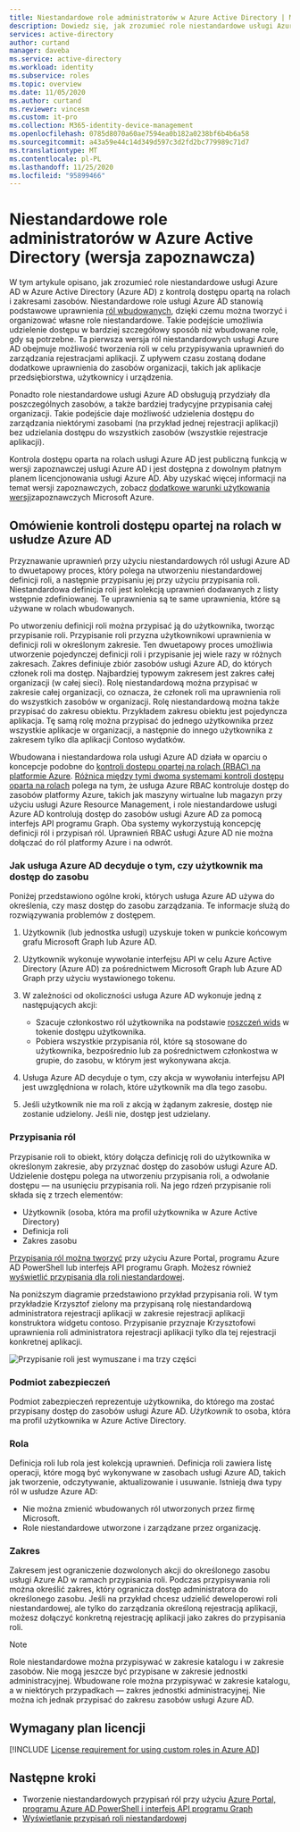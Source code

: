 ```yaml
---
title: Niestandardowe role administratorów w Azure Active Directory | Microsoft Docs
description: Dowiedz się, jak zrozumieć role niestandardowe usługi Azure AD w Azure Active Directory (Azure AD) z kontrolą dostępu opartą na rolach i zakresami zasobów.
services: active-directory
author: curtand
manager: daveba
ms.service: active-directory
ms.workload: identity
ms.subservice: roles
ms.topic: overview
ms.date: 11/05/2020
ms.author: curtand
ms.reviewer: vincesm
ms.custom: it-pro
ms.collection: M365-identity-device-management
ms.openlocfilehash: 0785d8070a60ae7594ea0b182a0238bf6b4b6a58
ms.sourcegitcommit: a43a59e44c14d349d597c3d2fd2bc779989c71d7
ms.translationtype: MT
ms.contentlocale: pl-PL
ms.lasthandoff: 11/25/2020
ms.locfileid: "95899466"
---
```

# <a name="custom-administrator-roles-in-azure-active-directory-preview"></a>Niestandardowe role administratorów w Azure Active Directory (wersja zapoznawcza)

W tym artykule opisano, jak zrozumieć role niestandardowe usługi Azure AD w Azure Active Directory (Azure AD) z kontrolą dostępu opartą na rolach i zakresami zasobów. Niestandardowe role usługi Azure AD stanowią podstawowe uprawnienia [ról wbudowanych](permissions-reference.md), dzięki czemu można tworzyć i organizować własne role niestandardowe. Takie podejście umożliwia udzielenie dostępu w bardziej szczegółowy sposób niż wbudowane role, gdy są potrzebne. Ta pierwsza wersja ról niestandardowych usługi Azure AD obejmuje możliwość tworzenia roli w celu przypisywania uprawnień do zarządzania rejestracjami aplikacji. Z upływem czasu zostaną dodane dodatkowe uprawnienia do zasobów organizacji, takich jak aplikacje przedsiębiorstwa, użytkownicy i urządzenia.  

Ponadto role niestandardowe usługi Azure AD obsługują przydziały dla poszczególnych zasobów, a także bardziej tradycyjne przypisania całej organizacji. Takie podejście daje możliwość udzielenia dostępu do zarządzania niektórymi zasobami (na przykład jednej rejestracji aplikacji) bez udzielania dostępu do wszystkich zasobów (wszystkie rejestracje aplikacji).

Kontrola dostępu oparta na rolach usługi Azure AD jest publiczną funkcją w wersji zapoznawczej usługi Azure AD i jest dostępna z dowolnym płatnym planem licencjonowania usługi Azure AD. Aby uzyskać więcej informacji na temat wersji zapoznawczych, zobacz [dodatkowe warunki użytkowania wersji](https://azure.microsoft.com/support/legal/preview-supplemental-terms/)zapoznawczych Microsoft Azure.

## <a name="understand-azure-ad-role-based-access-control"></a>Omówienie kontroli dostępu opartej na rolach w usłudze Azure AD

Przyznawanie uprawnień przy użyciu niestandardowych ról usługi Azure AD to dwuetapowy proces, który polega na utworzeniu niestandardowej definicji roli, a następnie przypisaniu jej przy użyciu przypisania roli. Niestandardowa definicja roli jest kolekcją uprawnień dodawanych z listy wstępnie zdefiniowanej. Te uprawnienia są te same uprawnienia, które są używane w rolach wbudowanych.  

Po utworzeniu definicji roli można przypisać ją do użytkownika, tworząc przypisanie roli. Przypisanie roli przyzna użytkownikowi uprawnienia w definicji roli w określonym zakresie. Ten dwuetapowy proces umożliwia utworzenie pojedynczej definicji roli i przypisanie jej wiele razy w różnych zakresach. Zakres definiuje zbiór zasobów usługi Azure AD, do których członek roli ma dostęp. Najbardziej typowym zakresem jest zakres całej organizacji (w całej sieci). Rolę niestandardową można przypisać w zakresie całej organizacji, co oznacza, że członek roli ma uprawnienia roli do wszystkich zasobów w organizacji. Rolę niestandardową można także przypisać do zakresu obiektu. Przykładem zakresu obiektu jest pojedyncza aplikacja. Tę samą rolę można przypisać do jednego użytkownika przez wszystkie aplikacje w organizacji, a następnie do innego użytkownika z zakresem tylko dla aplikacji Contoso wydatków.  

Wbudowana i niestandardowa rola usługi Azure AD działa w oparciu o koncepcje podobne do [kontroli dostępu opartej na rolach (RBAC) na platformie Azure](../../active-directory-b2c/overview.md). [Różnica między tymi dwoma systemami kontroli dostępu oparta na rolach](../../role-based-access-control/rbac-and-directory-admin-roles.md) polega na tym, że usługa Azure RBAC kontroluje dostęp do zasobów platformy Azure, takich jak maszyny wirtualne lub magazyn przy użyciu usługi Azure Resource Management, i role niestandardowe usługi Azure AD kontrolują dostęp do zasobów usługi Azure AD za pomocą interfejs API programu Graph. Oba systemy wykorzystują koncepcję definicji ról i przypisań ról. Uprawnień RBAC usługi Azure AD nie można dołączać do ról platformy Azure i na odwrót.

### <a name="how-azure-ad-determines-if-a-user-has-access-to-a-resource"></a>Jak usługa Azure AD decyduje o tym, czy użytkownik ma dostęp do zasobu

Poniżej przedstawiono ogólne kroki, których usługa Azure AD używa do określenia, czy masz dostęp do zasobu zarządzania. Te informacje służą do rozwiązywania problemów z dostępem.

1. Użytkownik (lub jednostka usługi) uzyskuje token w punkcie końcowym grafu Microsoft Graph lub Azure AD.

1. Użytkownik wykonuje wywołanie interfejsu API w celu Azure Active Directory (Azure AD) za pośrednictwem Microsoft Graph lub Azure AD Graph przy użyciu wystawionego tokenu.

1. W zależności od okoliczności usługa Azure AD wykonuje jedną z następujących akcji:

    - Szacuje członkostwo ról użytkownika na podstawie [roszczeń wids](../../active-directory-b2c/access-tokens.md) w tokenie dostępu użytkownika.
    - Pobiera wszystkie przypisania ról, które są stosowane do użytkownika, bezpośrednio lub za pośrednictwem członkostwa w grupie, do zasobu, w którym jest wykonywana akcja.

1. Usługa Azure AD decyduje o tym, czy akcja w wywołaniu interfejsu API jest uwzględniona w rolach, które użytkownik ma dla tego zasobu.
1. Jeśli użytkownik nie ma roli z akcją w żądanym zakresie, dostęp nie zostanie udzielony. Jeśli nie, dostęp jest udzielany.

### <a name="role-assignments"></a>Przypisania ról

Przypisanie roli to obiekt, który dołącza definicję roli do użytkownika w określonym zakresie, aby przyznać dostęp do zasobów usługi Azure AD. Udzielenie dostępu polega na utworzeniu przypisania roli, a odwołanie dostępu — na usunięciu przypisania roli. Na jego rdzeń przypisanie roli składa się z trzech elementów:

- Użytkownik (osoba, która ma profil użytkownika w Azure Active Directory)
- Definicja roli
- Zakres zasobu

[Przypisania ról można tworzyć](custom-create.md) przy użyciu Azure Portal, programu Azure AD PowerShell lub interfejs API programu Graph. Możesz również [wyświetlić przypisania dla roli niestandardowej](custom-view-assignments.md#view-the-assignments-of-a-role).

Na poniższym diagramie przedstawiono przykład przypisania roli. W tym przykładzie Krzysztof zielony ma przypisaną rolę niestandardową administratora rejestracji aplikacji w zakresie rejestracji aplikacji konstruktora widgetu contoso. Przypisanie przyznaje Krzysztofowi uprawnienia roli administratora rejestracji aplikacji tylko dla tej rejestracji konkretnej aplikacji.

![Przypisanie roli jest wymuszane i ma trzy części](./media/custom-overview/rbac-overview.png)

### <a name="security-principal"></a>Podmiot zabezpieczeń

Podmiot zabezpieczeń reprezentuje użytkownika, do którego ma zostać przypisany dostęp do zasobów usługi Azure AD. *Użytkownik* to osoba, która ma profil użytkownika w Azure Active Directory.

### <a name="role"></a>Rola

Definicja roli lub rola jest kolekcją uprawnień. Definicja roli zawiera listę operacji, które mogą być wykonywane w zasobach usługi Azure AD, takich jak tworzenie, odczytywanie, aktualizowanie i usuwanie. Istnieją dwa typy ról w usłudze Azure AD:

- Nie można zmienić wbudowanych ról utworzonych przez firmę Microsoft.
- Role niestandardowe utworzone i zarządzane przez organizację.

### <a name="scope"></a>Zakres

Zakresem jest ograniczenie dozwolonych akcji do określonego zasobu usługi Azure AD w ramach przypisania roli. Podczas przypisywania roli można określić zakres, który ogranicza dostęp administratora do określonego zasobu. Jeśli na przykład chcesz udzielić deweloperowi roli niestandardowej, ale tylko do zarządzania określoną rejestracją aplikacji, możesz dołączyć konkretną rejestrację aplikacji jako zakres do przypisania roli.

  > [!Note]
  > Role niestandardowe można przypisywać w zakresie katalogu i w zakresie zasobów. Nie mogą jeszcze być przypisane w zakresie jednostki administracyjnej.
  > Wbudowane role można przypisywać w zakresie katalogu, a w niektórych przypadkach — zakres jednostki administracyjnej. Nie można ich jednak przypisać do zakresu zasobów usługi Azure AD.

## <a name="required-license-plan"></a>Wymagany plan licencji

[!INCLUDE [License requirement for using custom roles in Azure AD](../../../includes/active-directory-p1-license.md)]

## <a name="next-steps"></a>Następne kroki

- Tworzenie niestandardowych przypisań ról przy użyciu [Azure Portal, programu Azure AD PowerShell i interfejs API programu Graph](custom-create.md)
- [Wyświetlanie przypisań roli niestandardowej](custom-view-assignments.md)
